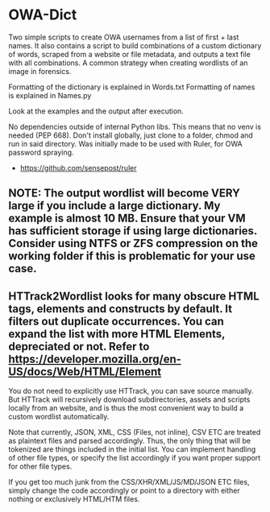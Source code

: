 # OWA-Dict
Two simple scripts to create OWA usernames from a list of first + last names. It also contains a script to build combinations of a custom dictionary of words, scraped from a website or file metadata, and outputs a text file with all combinations. A common strategy when creating wordlists of an image in forensics.

Formatting of the dictionary is explained in Words.txt
Formatting of names is explained in Names.py


Look at the examples and the output after execution.

No dependencies outside of internal Python libs. This means that no venv is needed (PEP 668). Don't install globally, just clone to a folder, chmod and run in said directory. Was initially made to be used with Ruler, for OWA password spraying.
* https://github.com/sensepost/ruler



## NOTE: The output wordlist will become VERY large if you include a large dictionary. My example is almost 10 MB. Ensure that your VM has sufficient storage if using large dictionaries. Consider using NTFS or ZFS compression on the working folder if this is problematic for your use case.



## HTTrack2Wordlist looks for many obscure HTML tags, elements and constructs by default. It filters out duplicate occurrences. You can expand the list with more HTML Elements, depreciated or not. Refer to https://developer.mozilla.org/en-US/docs/Web/HTML/Element

You do not need to explicitly use HTTrack, you can save source manually. But HTTrack will recursively download subdirectories, assets and scripts locally from an website, and is thus the most convenient way to build a custom wordlist automatically.


Note that currently, JSON, XML, CSS (Files, not inline), CSV ETC are treated as plaintext files and parsed accordingly. Thus, the only thing that will be tokenized are things included in the initial list. You can implement handling of other file types, or specify the list accordingly if you want proper support for other file types.


If you get too much junk from the CSS/XHR/XML/JS/MD/JSON ETC files, simply change the code accordingly or point to a directory with either nothing or exclusively HTML/HTM files.
